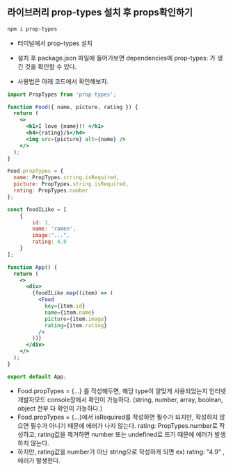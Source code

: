 ## 라이브러리 prop-types 설치 후 props확인하기

```bash
npm i prop-types
```

- 터미널에서 prop-types 설치

- 설치 후 package.json 파일에 들어가보면 dependencies에 prop-types: 가 생긴 것을 확인할 수 있다.

- 사용법은 아래 코드에서 확인해보자.

```jsx
import PropTypes from 'prop-types';

function Food({ name, picture, rating }) {
  return (
    <>
      <h1>I love {name}!! </h1>
      <h4>{rating}/5</h4>
      <img src={picture} alt={name} />
    </>
  );
}

Food.propTypes = {
  name: PropTypes.string.isRequired,
  picture: PropTypes.string.isRequired,
  rating: PropTypes.number
};

const foodILike = [
	{
        id: 1,
        name: 'ramen',
        image:"...",
        rating: 4.9
    }
];

function App() {
  return (
    <>
      <div>
        {foodILike.map((item) => (
          <Food
            key={item.id}
            name={item.name}
            picture={item.image}
            rating={item.rating}
          />
        ))}
      </div>
    </>
  );
}

export default App;
```

- Food.propTypes = {...} 를 작성해두면, 해당 type이 알맞게 사용되었는지 인터넷 개발자모드 console창에서 확인이 가능하다. (string, number, array, boolean, object 전부 다 확인이 가능하다.)
- Food.propTypes = {...}에서 isRequired를 작성하면 필수가 되지만, 작성하지 않으면 필수가 아니기 때문에 에러가 나지 않는다. rating: PropTypes.number로 작성하고, rating값을 제거하면 number 또는 undefined로 뜨기 때문에 에러가 발생하지 않는다.
- 하지만, rating값을 number가 아닌 string으로 작성하게 되면 ex) rating: "4.9" , 에러가 발생한다.